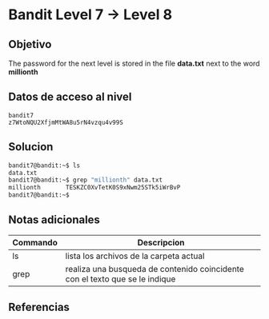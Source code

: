 # Bandit Level 7 → Level 8

## Objetivo
The password for the next level is stored in the file **data.txt** next to the word **millionth**

## Datos de acceso al nivel
```
bandit7
z7WtoNQU2XfjmMtWA8u5rN4vzqu4v99S
```
## Solucion
```bash
bandit7@bandit:~$ ls
data.txt
bandit7@bandit:~$ grep "millionth" data.txt
millionth       TESKZC0XvTetK0S9xNwm25STk5iWrBvP
bandit7@bandit:~$
```

## Notas adicionales
|Commando| Descripcion|
|-----------|-------------|
|ls| lista los archivos de la carpeta actual|
|grep| realiza una busqueda de contenido coincidente con el texto que se le indique|


## Referencias
